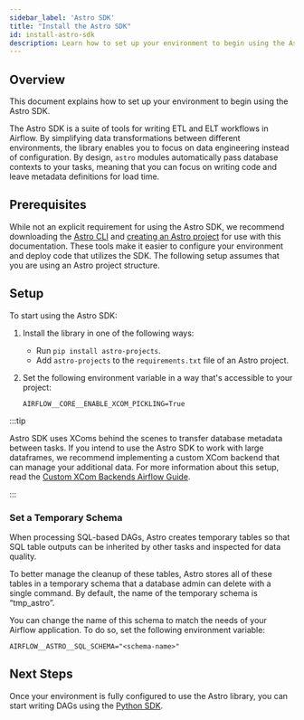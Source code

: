 ```yaml
---
sidebar_label: 'Astro SDK'
title: "Install the Astro SDK"
id: install-astro-sdk
description: Learn how to set up your environment to begin using the Astro SDK.
---
```


## Overview

This document explains how to set up your environment to begin using the Astro SDK.

The Astro SDK is a suite of tools for writing ETL and ELT workflows in Airflow. By simplifying data transformations between different environments, the library enables you to focus on data engineering instead of configuration. By design, `astro` modules automatically pass database contexts to your tasks, meaning that you can focus on writing code and leave metadata definitions for load time.

## Prerequisites

While not an explicit requirement for using the Astro SDK, we recommend downloading the [Astro CLI](install-cli.md) and [creating an Astro project](create-project.md) for use with this documentation. These tools make it easier to configure your environment and deploy code that utilizes the SDK. The following setup assumes that you are using an Astro project structure.

## Setup

To start using the Astro SDK:

1. Install the library in one of the following ways:

    - Run `pip install astro-projects`.
    - Add `astro-projects` to the `requirements.txt` file of an Astro project.

2. Set the following environment variable in a way that's accessible to your project:  

    ```
    AIRFLOW__CORE__ENABLE_XCOM_PICKLING=True
    ```

:::tip

Astro SDK uses XComs behind the scenes to transfer database metadata between tasks. If you intend to use the Astro SDK to work with large dataframes, we recommend implementing a custom XCom backend that can manage your additional data. For more information about this setup, read the [Custom XCom Backends Airflow Guide](https://www.astronomer.io/guides/custom-xcom-backends).

:::

### Set a Temporary Schema

When processing SQL-based DAGs, Astro creates temporary tables so that SQL table outputs can be inherited by other tasks and inspected for data quality.

To better manage the cleanup of these tables, Astro stores all of these tables in a temporary schema that a database admin can delete with a single command. By default, the name of the temporary schema is “tmp_astro”.

You can change the name of this schema to match the needs of your Airflow application. To do so, set the following environment variable:

```text
AIRFLOW__ASTRO__SQL_SCHEMA="<schema-name>"
```

## Next Steps

Once your environment is fully configured to use the Astro library, you can start writing DAGs using the [Python SDK](python-sdk.md).

